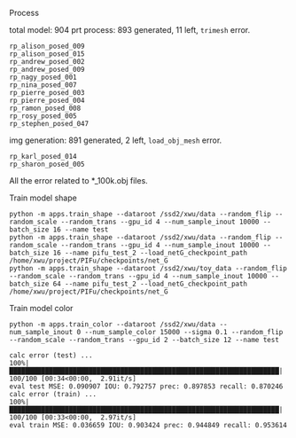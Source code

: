 Process

total model: 904
prt process: 893 generated, 11 left, `trimesh` error.
```
rp_alison_posed_009
rp_alison_posed_015
rp_andrew_posed_002
rp_andrew_posed_009
rp_nagy_posed_001
rp_nina_posed_007
rp_pierre_posed_003
rp_pierre_posed_004
rp_ramon_posed_008
rp_rosy_posed_005
rp_stephen_posed_047
```
img generation: 891 generated, 2 left, `load_obj_mesh` error.
```
rp_karl_posed_014
rp_sharon_posed_005
```

All the error related to *_100k.obj files.

Train model shape
```text
python -m apps.train_shape --dataroot /ssd2/xwu/data --random_flip --random_scale --random_trans --gpu_id 4 --num_sample_inout 10000 --batch_size 16 --name test
python -m apps.train_shape --dataroot /ssd2/xwu/data --random_flip --random_scale --random_trans --gpu_id 4 --num_sample_inout 10000 --batch_size 16 --name pifu_test_2 --load_netG_checkpoint_path /home/xwu/project/PIFu/checkpoints/net_G
python -m apps.train_shape --dataroot /ssd2/xwu/toy_data --random_flip --random_scale --random_trans --gpu_id 4 --num_sample_inout 10000 --batch_size 64 --name pifu_test_2 --load_netG_checkpoint_path /home/xwu/project/PIFu/checkpoints/net_G

```

Train model color
```text
python -m apps.train_color --dataroot /ssd2/xwu/data --num_sample_inout 0 --num_sample_color 15000 --sigma 0.1 --random_flip --random_scale --random_trans --gpu_id 2 --batch_size 12 --name test
```

```text
calc error (test) ...
100%|████████████████████████████████████████████████████████████████████| 100/100 [00:34<00:00,  2.91it/s]
eval test MSE: 0.090907 IOU: 0.792757 prec: 0.897853 recall: 0.870246
calc error (train) ...
100%|████████████████████████████████████████████████████████████████████| 100/100 [00:33<00:00,  2.97it/s]
eval train MSE: 0.036659 IOU: 0.903424 prec: 0.944849 recall: 0.953614
```

